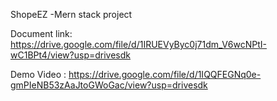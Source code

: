 ShopeEZ -Mern stack project


Document link: https://drive.google.com/file/d/1IRUEVyByc0j71dm_V6wcNPtI-wC1BPt4/view?usp=drivesdk


Demo Video : https://drive.google.com/file/d/1IQQFEGNq0e-gmPIeNB53zAaJtoGWoGac/view?usp=drivesdk
